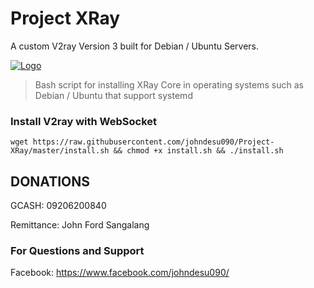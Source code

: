 # Project XRay
A custom V2ray Version 3 built for Debian / Ubuntu Servers.

[![Logo](https://www.unex.com.tw/uploads/productsliders/5bda640e051c0.png)](https://github.com/johndesu090/fhs-install-v2ray)

> Bash script for installing XRay Core in operating systems such as Debian / Ubuntu that support systemd

### Install V2ray with WebSocket

```
wget https://raw.githubusercontent.com/johndesu090/Project-XRay/master/install.sh && chmod +x install.sh && ./install.sh
```

## DONATIONS

GCASH: 09206200840

Remittance: John Ford Sangalang

### For Questions and Support
Facebook: https://www.facebook.com/johndesu090/
